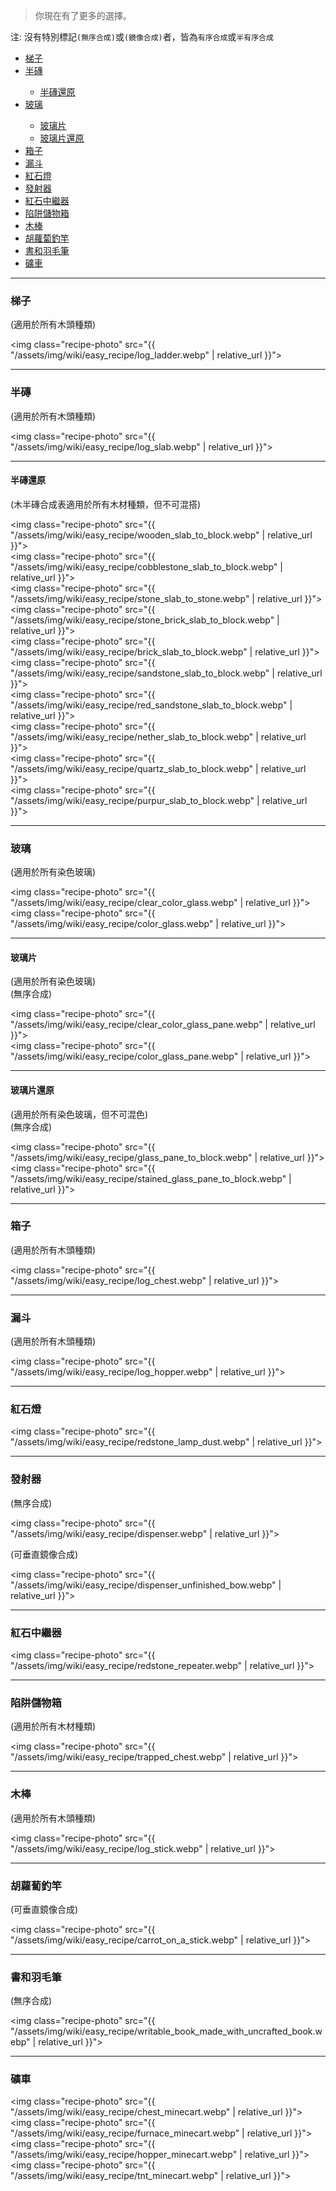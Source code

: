 
> 你現在有了更多的選擇。

注: 沒有特別標記`(無序合成)`或`(鏡像合成)`者，皆為`有序合成`或`半有序合成`

<div class="article-content">
<ul>
    <li><a href="#梯子">梯子</a></li>
	<li><a href="#半磚">半磚</a></li>
		<ul>
			<li><a href="#半磚還原">半磚還原</a></li>
		</ul>
	<li><a href="#玻璃">玻璃</a></li>
		<ul>
			<li><a href="#玻璃片">玻璃片</a></li>
			<li><a href="#玻璃片還原">玻璃片還原</a></li>
		</ul>
    <li><a href="#箱子">箱子</a></li>
    <li><a href="#漏斗">漏斗</a></li>
	<li><a href="#紅石燈">紅石燈</a></li>
	<li><a href="#發射器">發射器</a></li>
	<li><a href="#紅石中繼器">紅石中繼器</a></li>
	<li><a href="#陷阱儲物箱">陷阱儲物箱</a></li>
    <li><a href="#木棒">木棒</a></li>
	<li><a href="#胡蘿蔔釣竿">胡蘿蔔釣竿</a></li>
	<li><a href="#書和羽毛筆">書和羽毛筆</a></li>
	<li><a href="#礦車">礦車</a></li>
</ul>
</div>

---

### 梯子

(適用於所有木頭種類)

<img class="recipe-photo" src="{{ "/assets/img/wiki/easy_recipe/log_ladder.webp" | relative_url }}">

---

### 半磚

(適用於所有木頭種類)

<img class="recipe-photo" src="{{ "/assets/img/wiki/easy_recipe/log_slab.webp" | relative_url }}">  

<hr class="sub">

#### 半磚還原

(木半磚合成表適用於所有木材種類，但不可混搭)

<img class="recipe-photo" src="{{ "/assets/img/wiki/easy_recipe/wooden_slab_to_block.webp" | relative_url }}">  
<img class="recipe-photo" src="{{ "/assets/img/wiki/easy_recipe/cobblestone_slab_to_block.webp" | relative_url }}">  
<img class="recipe-photo" src="{{ "/assets/img/wiki/easy_recipe/stone_slab_to_stone.webp" | relative_url }}">  
<img class="recipe-photo" src="{{ "/assets/img/wiki/easy_recipe/stone_brick_slab_to_block.webp" | relative_url }}">  
<img class="recipe-photo" src="{{ "/assets/img/wiki/easy_recipe/brick_slab_to_block.webp" | relative_url }}">  
<img class="recipe-photo" src="{{ "/assets/img/wiki/easy_recipe/sandstone_slab_to_block.webp" | relative_url }}">  
<img class="recipe-photo" src="{{ "/assets/img/wiki/easy_recipe/red_sandstone_slab_to_block.webp" | relative_url }}">  
<img class="recipe-photo" src="{{ "/assets/img/wiki/easy_recipe/nether_slab_to_block.webp" | relative_url }}">  
<img class="recipe-photo" src="{{ "/assets/img/wiki/easy_recipe/quartz_slab_to_block.webp" | relative_url }}">  
<img class="recipe-photo" src="{{ "/assets/img/wiki/easy_recipe/purpur_slab_to_block.webp" | relative_url }}">  

---

### 玻璃

(適用於所有染色玻璃)

<img class="recipe-photo" src="{{ "/assets/img/wiki/easy_recipe/clear_color_glass.webp" | relative_url }}">  
<img class="recipe-photo" src="{{ "/assets/img/wiki/easy_recipe/color_glass.webp" | relative_url }}">  

<hr class="sub">

#### 玻璃片

(適用於所有染色玻璃)  
(無序合成)

<img class="recipe-photo" src="{{ "/assets/img/wiki/easy_recipe/clear_color_glass_pane.webp" | relative_url }}">  
<img class="recipe-photo" src="{{ "/assets/img/wiki/easy_recipe/color_glass_pane.webp" | relative_url }}">

<hr class="sub">

#### 玻璃片還原

(適用於所有染色玻璃，但不可混色)  
(無序合成)

<img class="recipe-photo" src="{{ "/assets/img/wiki/easy_recipe/glass_pane_to_block.webp" | relative_url }}">  
<img class="recipe-photo" src="{{ "/assets/img/wiki/easy_recipe/stained_glass_pane_to_block.webp" | relative_url }}">   

---

### 箱子

(適用於所有木頭種類)

<img class="recipe-photo" src="{{ "/assets/img/wiki/easy_recipe/log_chest.webp" | relative_url }}">

---

### 漏斗

(適用於所有木頭種類)

<img class="recipe-photo" src="{{ "/assets/img/wiki/easy_recipe/log_hopper.webp" | relative_url }}">

---

### 紅石燈

<img class="recipe-photo" src="{{ "/assets/img/wiki/easy_recipe/redstone_lamp_dust.webp" | relative_url }}">

---

### 發射器

(無序合成)

<img class="recipe-photo" src="{{ "/assets/img/wiki/easy_recipe/dispenser.webp" | relative_url }}">

(可垂直鏡像合成)

<img class="recipe-photo" src="{{ "/assets/img/wiki/easy_recipe/dispenser_unfinished_bow.webp" | relative_url }}">  

---

### 紅石中繼器

<img class="recipe-photo" src="{{ "/assets/img/wiki/easy_recipe/redstone_repeater.webp" | relative_url }}">

---

### 陷阱儲物箱

(適用於所有木材種類)

<img class="recipe-photo" src="{{ "/assets/img/wiki/easy_recipe/trapped_chest.webp" | relative_url }}">

---

### 木棒

(適用於所有木頭種類)

<img class="recipe-photo" src="{{ "/assets/img/wiki/easy_recipe/log_stick.webp" | relative_url }}">

---

### 胡蘿蔔釣竿

(可垂直鏡像合成)

<img class="recipe-photo" src="{{ "/assets/img/wiki/easy_recipe/carrot_on_a_stick.webp" | relative_url }}">

---

### 書和羽毛筆

(無序合成)

<img class="recipe-photo" src="{{ "/assets/img/wiki/easy_recipe/writable_book_made_with_uncrafted_book.webp" | relative_url }}">

---

### 礦車

<img class="recipe-photo" src="{{ "/assets/img/wiki/easy_recipe/chest_minecart.webp" | relative_url }}">  
<img class="recipe-photo" src="{{ "/assets/img/wiki/easy_recipe/furnace_minecart.webp" | relative_url }}">  
<img class="recipe-photo" src="{{ "/assets/img/wiki/easy_recipe/hopper_minecart.webp" | relative_url }}">  
<img class="recipe-photo" src="{{ "/assets/img/wiki/easy_recipe/tnt_minecart.webp" | relative_url }}">

